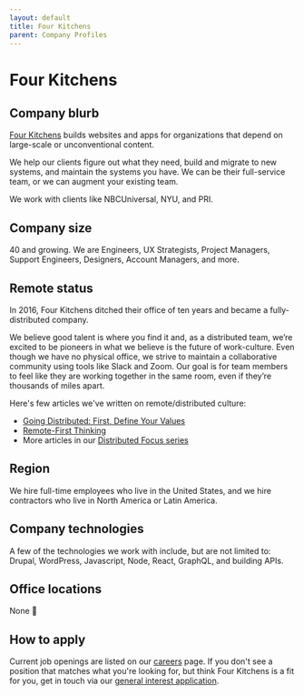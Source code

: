 ```yaml
---
layout: default
title: Four Kitchens
parent: Company Profiles
---
```


# Four Kitchens

## Company blurb

[Four Kitchens](https://fourkitchens.com/) builds websites and apps for organizations that depend on large-scale or unconventional content.

We help our clients figure out what they need, build and migrate to new systems, and maintain the systems you have. We can be their full-service team, or we can augment your existing team.

We work with clients like NBCUniversal, NYU, and PRI.

## Company size

40 and growing. We are Engineers, UX Strategists, Project Managers, Support Engineers, Designers, Account Managers, and more.

## Remote status

In 2016, Four Kitchens ditched their office of ten years and became a fully-distributed company.

We believe good talent is where you find it and, as a distributed team, we’re excited to be pioneers in what we believe is the future of work-culture. Even though we have no physical office, we strive to maintain a collaborative community using tools like Slack and Zoom. Our goal is for team members to feel like they are working together in the same room, even if they’re thousands of miles apart.

Here's few articles we've written on remote/distributed culture:

* [Going Distributed: First, Define Your Values](https://www.fourkitchens.com/blog/article/going-distributed-first-define-your-values/)
* [Remote-First Thinking](https://www.fourkitchens.com/blog/article/step-two-remote-first-thinking/)
* More articles in our [Distributed Focus series](https://www.fourkitchens.com/blog/series/distributed-focus/)

## Region

We hire full-time employees who live in the United States, and we hire contractors who live in North America or Latin America.

## Company technologies

A few of the technologies we work with include, but are not limited to: Drupal, WordPress, Javascript, Node, React, GraphQL, and building APIs.

## Office locations

None :tada:

## How to apply

Current job openings are listed on our [careers](https://www.fourkitchens.com/careers/) page. If you don't see a position that matches what you're looking for, but think Four Kitchens is a fit for you, get in touch via our [general interest application](http://4ktch.in/general-interest).
